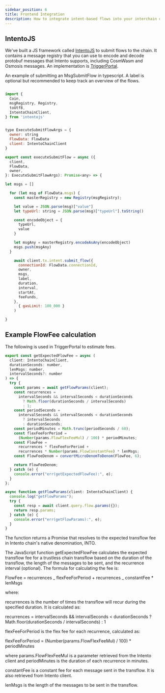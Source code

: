 ```yaml
---
sidebar_position: 6
title: Frontend Integration
description: How to integrate intent-based flows into your interchain dApp
---
```


## IntentoJS

We've built a JS framework called [IntentoJS](https://npmjs.com/package/intentojs) to submit flows to the chain. It contains a message registry that you can use to encode and decode protobuf messages that Intento supports, including CosmWasm and Osmosis messages. An implementation is [TriggerPortal](https://triggerportal.zone).

An example of submitting an MsgSubmitFlow in typescript. A label is optional but recommended to keep track an overview of the flows.

```js

import {
  Coin,
  msgRegistry, Registry,
  toUtf8,
  IntentoChainClient,
} from 'intentojs'


type ExecuteSubmitFlowArgs = {
  owner: string
  FlowData: FlowData
  client: IntentoChainClient
}

export const executeSubmitFlow = async ({
  client,
  FlowData,
  owner,
}: ExecuteSubmitFlowArgs): Promise<any> => {

let msgs = []

  for (let msg of FlowData.msgs) {
    const masterRegistry = new Registry(msgRegistry);

    let value = JSON.parse(msg)["value"]
    let typeUrl: string = JSON.parse(msg)["typeUrl"].toString()

    const encodeObject = {
      typeUrl,
      value
    }

    let msgAny = masterRegistry.encodeAsAny(encodeObject)
    msgs.push(msgAny)
  }

    await client.tx.intent.submit_flow({
      connectionId: FlowData.connectionId,
      owner,
      msgs,
      label,
      duration,
      interval,
      startAt,
      feeFunds,
    },
      { gasLimit: 100_000 }
    )

}
```

## Example FlowFee calculation

The following is used in TriggerPortal to estimate fees.

```js
export const getExpectedFlowFee = async (
  client: IntentoChainClient,
  durationSeconds: number,
  lenMsgs: number,
  intervalSeconds?: number
) => {
  try {
    const params = await getFlowParams(client);
    const recurrences =
      intervalSeconds && intervalSeconds < durationSeconds
        ? Math.floor(durationSeconds / intervalSeconds)
        : 1;
    const periodSeconds =
      intervalSeconds && intervalSeconds < durationSeconds
        ? intervalSeconds
        : durationSeconds;
    const periodMinutes = Math.trunc(periodSeconds / 60);
    const flexFeeForPeriod =
      (Number(params.FlowFlexFeeMul) / 100) * periodMinutes;
    const FlowFee =
      recurrences * flexFeeForPeriod +
      recurrences * Number(params.FlowConstantFee) * lenMsgs;
    const FlowFeeDenom = convertMicroDenomToDenom(FlowFee, 6);

    return FlowFeeDenom;
  } catch (e) {
    console.error("err(getExpectedFlowFee):", e);
  }
};

async function getFlowParams(client: IntentoChainClient) {
  console.log("getFlowParams");
  try {
    const resp = await client.query.flow.params({});
    return resp.params;
  } catch (e) {
    console.error("err(getFlowParams):", e);
  }
}
```

The function returns a Promise that resolves to the expected transflow fee in Intento chain's native denomination, INTO.

The JavaScript function getExpectedFlowFee calculates the expected transflow fee for a trustless chain transflow based on the duration of the transflow, the length of the messages to be sent, and the recurrence interval (optional). The formula for calculating the fee is:

FlowFee = recurrences _ flexFeeForPeriod + recurrences _ constantFee \* lenMsgs

where:

recurrences is the number of times the transflow will recur during the specified duration. It is calculated as:

recurrences = intervalSeconds && intervalSeconds < durationSeconds ? Math.floor(durationSeconds / intervalSeconds) : 1

flexFeeForPeriod is the flex fee for each recurrence, calculated as:

flexFeeForPeriod = (Number(params.FlowFlexFeeMul) / 100) \* periodMinutes

where params.FlowFlexFeeMul is a parameter retrieved from the Intento client and periodMinutes is the duration of each recurrence in minutes.

constantFee is a constant fee for each message sent in the transflow. It is also retrieved from Intento client.

lenMsgs is the length of the messages to be sent in the transflow.
